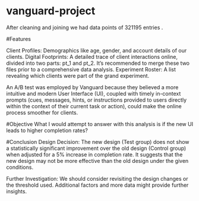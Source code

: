 # vanguard-project

After cleaning and joining we had data points of 321195 entries .

#Features 

Client Profiles: Demographics like age, gender, and account details of our clients.
Digital Footprints: A detailed trace of client interactions online, divided into two parts: pt_1 and pt_2. It’s recommended to merge these two files prior to a comprehensive data analysis.
Experiment Roster: A list revealing which clients were part of the grand experiment.

An A/B test was employed by Vanguard because they believed a more intuitive and modern User Interface (UI), coupled with timely in-context prompts (cues, messages, hints, or instructions provided to users directly within the context of their current task or action), could make the online process smoother for clients.

#Objective
What I would attempt to answer with this analysis is if the new UI leads to higher completion rates?

#Conclusion
Design Decision: The new design (Test group) does not show a statistically significant improvement over the old design (Control group) when adjusted for a 5% increase in completion rate. It suggests that the new design may not be more effective than the old design under the given conditions.

Further Investigation: We should consider revisiting the design changes or the threshold used. Additional factors and more data might provide further insights.
